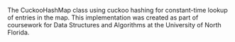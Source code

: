 The CuckooHashMap class using cuckoo hashing for constant-time lookup of entries in the map. This implementation was created as part of coursework for Data Structures and Algorithms at the University of North Florida.